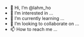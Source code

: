 - 👋 Hi, I’m @lahm_ho
- 👀 I’m interested in ...
- 🌱 I’m currently learning ...
- 💞️ I’m looking to collaborate on ...
- 📫 How to reach me ...

<!---
lamho/lamho is a ✨ special ✨ repository because its `README.md` (this file) appears on your GitHub profile.
You can click the Preview link to take a look at your changes.
--->
